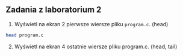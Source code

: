 ## Zadania z laboratorium 2

1. Wyświetl na ekran 2 pierwsze wiersze pliku `program.c`. (head)

```sh
head program.c
```


2. Wyświetl na ekran 4 ostatnie wiersze pliku program.c. (head, tail)

